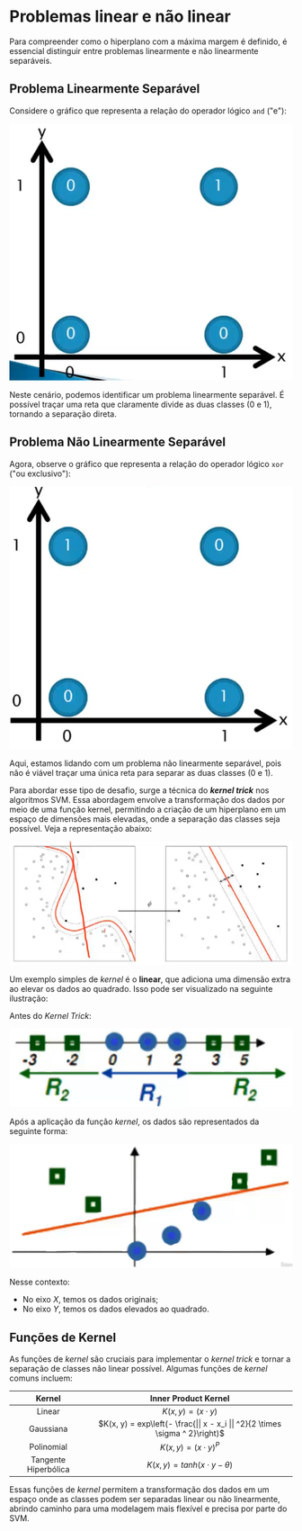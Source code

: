 # Problemas linear e não linear

Para compreender como o hiperplano com a máxima margem é definido, é essencial distinguir entre problemas linearmente e não linearmente separáveis.

## **Problema Linearmente Separável**

Considere o gráfico que representa a relação do operador lógico `and` ("e"):

![Problema Linear](./assets/problema-linear.png)

Neste cenário, podemos identificar um problema linearmente separável. É possível traçar uma reta que claramente divide as duas classes (0 e 1), tornando a separação direta.

## **Problema Não Linearmente Separável**

Agora, observe o gráfico que representa a relação do operador lógico `xor` ("ou exclusivo"):

![Problema Não Linear](./assets/problema-nao-linear.png)

Aqui, estamos lidando com um problema não linearmente separável, pois não é viável traçar uma única reta para separar as duas classes (0 e 1).

Para abordar esse tipo de desafio, surge a técnica do **_kernel trick_** nos algoritmos SVM. Essa abordagem envolve a transformação dos dados por meio de uma função kernel, permitindo a criação de um hiperplano em um espaço de dimensões mais elevadas, onde a separação das classes seja possível. Veja a representação abaixo:

![Kernel Trick](./assets/kernel-trick.png)

Um exemplo simples de _kernel_ é o **linear**, que adiciona uma dimensão extra ao elevar os dados ao quadrado. Isso pode ser visualizado na seguinte ilustração:

Antes do _Kernel Trick_:

![SVM Não Linear Antes Kernel](./assets/svm-nao-linear-antes-kernel-tricks-.png)

Após a aplicação da função _kernel_, os dados são representados da seguinte forma:

![SVM Não Linear Após Kernel](./assets/svm-nao-linear-apos-kernel-tricks-.png)

Nesse contexto:

- No eixo $X$, temos os dados originais;
- No eixo $Y$, temos os dados elevados ao quadrado.

## **Funções de Kernel**

As funções de _kernel_ são cruciais para implementar o _kernel trick_ e tornar a separação de classes não linear possível. Algumas funções de _kernel_ comuns incluem:

|        Kernel        |                              Inner Product Kernel                              |
| :------------------: | :----------------------------------------------------------------------------: |
|        Linear        |                            $K(x, y) = (x \cdot y)$                             |
|      Gaussiana       | $K(x, y) = exp\left(- \frac{\|\| x - x_i \|\| ^2}{2 \times \sigma ^ 2}\right)$ |
|      Polinomial      |                           $K(x, y) = (x \cdot y) ^P$                           |
| Tangente Hiperbólica |                      $K(x, y) = tanh(x \cdot y - \theta)$                      |

Essas funções de _kernel_ permitem a transformação dos dados em um espaço onde as classes podem ser separadas linear ou não linearmente, abrindo caminho para uma modelagem mais flexível e precisa por parte do SVM.
